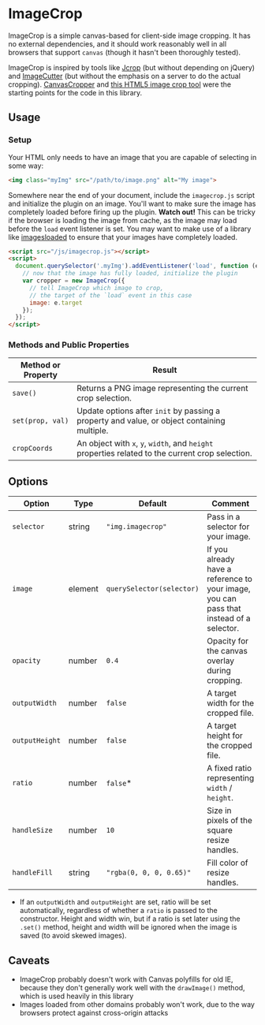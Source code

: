 ImageCrop
=========

ImageCrop is a simple canvas-based for client-side image cropping. It has no external dependencies, and it should work reasonably well in all browsers that support `canvas` (though it hasn't been thoroughly tested).

ImageCrop is inspired by tools like [Jcrop](http://deepliquid.com/content/Jcrop.html) (but without depending on jQuery) and [ImageCutter](http://www.joustmultimedia.com/blog/post/image_cutter) (but without the emphasis on a server to do the actual cropping). [CanvasCropper](https://github.com/codepo8/canvascropper) and [this HTML5 image crop tool](http://www.script-tutorials.com/html5-image-crop-tool) were the starting points for the code in this library.

## Usage

### Setup

Your HTML only needs to have an image that you are capable of selecting in some way:

```html
<img class="myImg" src="/path/to/image.png" alt="My image">
```

Somewhere near the end of your document, include the `imagecrop.js` script and initialize the plugin on an image. You'll want to make sure the image has completely loaded before firing up the plugin. **Watch out!** This can be tricky if the browser is loading the image from cache, as the image may load before the `load` event listener is set. You may want to make use of a library like [imagesloaded](https://github.com/desandro/imagesloaded) to ensure that your images have completely loaded.

```html
<script src="/js/imagecrop.js"></script>
<script>
  document.querySelector('.myImg').addEventListener('load', function (e) {
    // now that the image has fully loaded, initialize the plugin
    var cropper = new ImageCrop({
      // tell ImageCrop which image to crop,
      // the target of the `load` event in this case
      image: e.target
    });
  });
</script>
```

### Methods and Public Properties

| Method or Property | Result                                                       |
|--------------------|--------------------------------------------------------------|
| `save()`           | Returns a PNG image representing the current crop selection. |
| `set(prop, val)`   | Update options after `init` by passing a property and value, or object containing multiple.|
| `cropCoords`       | An object with `x`, `y`, `width`, and `height` properties related to the current crop selection.|

## Options

| Option         | Type    | Default                   | Comment                                         |
|----------------|---------|---------------------------|-------------------------------------------------|
| `selector`     | string  | `"img.imagecrop"`         | Pass in a selector for your image.              |
| `image`        | element | `querySelector(selector)` | If you already have a reference to your image, you can pass that instead of a selector. |
| `opacity`      | number  | `0.4`                     | Opacity for the canvas overlay during cropping. |
| `outputWidth`  | number  | `false`                   | A target width for the cropped file.            |
| `outputHeight` | number  | `false`                   | A target height for the cropped file.           |
| `ratio`        | number  | `false`*                  | A fixed ratio representing `width` / `height`.  |
| `handleSize`   | number  | `10`                      | Size in pixels of the square resize handles.    |
| `handleFill`   | string  | `"rgba(0, 0, 0, 0.65)"`   | Fill color of resize handles.                   |

* If an `outputWidth` and `outputHeight` are set, ratio will be set automatically, regardless of whether a `ratio` is passed to the constructor. Height and width win, but if a ratio is set later using the `.set()` method, height and width will be ignored when the image is saved (to avoid skewed images).

## Caveats

- ImageCrop probably doesn't work with Canvas polyfills for old IE, because they don't generally work well with the `drawImage()` method, which is used heavily in this library
- Images loaded from other domains probably won't work, due to the way browsers protect against cross-origin attacks
